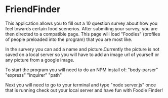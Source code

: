 # FriendFinder

This application allows you to fill out a 10 question survey about how you feel towards certain food scenerios.
After submiting your survey, you are then directed to a compatible page. This page will load "Foodies" 
(profiles of people preloaded into the program) that you are most like.

In the survery you can add a name and picture.Currently the picture is not saved on a local server so you will have to add an image url of yourself or any picture from a google image.




To start the program you will need to do an NPM install of:
"body-parser"
"express"
"inquirer"
"path"


Next you will need to go to your terminal and type "node server.js"
once that is running check out your local server and have fun with Foodie Finder!
